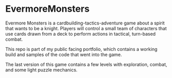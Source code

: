 # EvermoreMonsters
Evermore Monsters is a cardbuilding-tactics-adventure game about a spirit that wants to be a knight. Players will control a small team of characters that use cards drawn from a deck to perform actions in tactical, turn-based combat. 

This repo is part of my public facing portfolio, which contains a working build and samples of the code that went into the game. 

The last version of this game contains a few levels with exploration, combat, and some light puzzle mechanics. 
